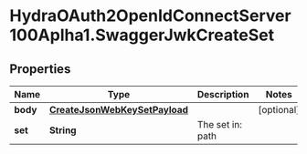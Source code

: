 # HydraOAuth2OpenIdConnectServer100Aplha1.SwaggerJwkCreateSet

## Properties
Name | Type | Description | Notes
------------ | ------------- | ------------- | -------------
**body** | [**CreateJsonWebKeySetPayload**](CreateJsonWebKeySetPayload.md) |  | [optional] 
**set** | **String** | The set in: path | 


